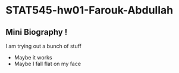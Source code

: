 # STAT545-hw01-Farouk-Abdullah

## Mini Biography !

I am trying out a bunch of stuff
- Maybe it works
- Maybe I fall flat on my face
